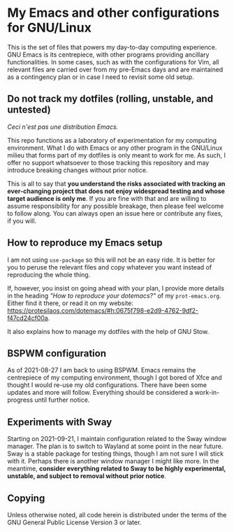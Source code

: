 # My Emacs and other configurations for GNU/Linux

This is the set of files that powers my day-to-day computing experience.
GNU Emacs is its centrepiece, with other programs providing ancillary
functionalities.  In some cases, such as with the configurations for
Vim, all relevant files are carried over from my pre-Emacs days and are
maintained as a contingency plan or in case I need to revisit some old
setup.

## Do not track my dotfiles (rolling, unstable, and untested)

_Ceci n'est pas une distribution Emacs._

This repo functions as a laboratory of experimentation for my computing
environment.  What I do with Emacs or any other program in the GNU/Linux
milieu that forms part of my dotfiles is only meant to work for me.  As
such, I offer no support whatsoever to those tracking this repository
and may introduce breaking changes without prior notice.

This is all to say that **you understand the risks associated with
tracking an ever-changing project that does not enjoy widespread testing
and whose target audience is only me**.  If you are fine with that and
are willing to assume responsibility for any possible breakage, then
please feel welcome to follow along.  You can always open an issue here
or contribute any fixes, if you will.

## How to reproduce my Emacs setup

I am not using `use-package` so this will not be an easy ride.  It is
better for you to peruse the relevant files and copy whatever you want
instead of reproducing the whole thing.

If, however, you insist on going ahead with your plan, I provide more
details in the heading _"How to reproduce your dotemacs?"_ of my
`prot-emacs.org`.  Either find it there, or read it on my website:
<https://protesilaos.com/dotemacs/#h:0675f798-e2d9-4762-9df2-f47cd24cf00a>.

It also explains how to manage my dotfiles with the help of GNU Stow.

## BSPWM configuration

As of 2021-08-27 I am back to using BSPWM.  Emacs remains the
centrepiece of my computing environment, though I got bored of Xfce and
thought I would re-use my old configurations.  There have been some
updates and more will follow.  Everything should be considered a
work-in-progress until further notice.

## Experiments with Sway

Starting on 2021-09-21, I maintain configuration related to the Sway
window manager.  The plan is to switch to Wayland at some point in the
near future.  Sway is a stable package for testing things, though I am
not sure I will stick with it.  Perhaps there is another window manager
I might like more.  In the meantime, **consider everything related to
Sway to be highly experimental, unstable, and subject to removal without
prior notice**.

## Copying

Unless otherwise noted, all code herein is distributed under the terms
of the GNU General Public License Version 3 or later.
